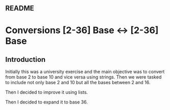 README
------

# Conversions [2-36] Base <-> [2-36] Base
## Introduction
Initially this was a university exercise and the main objective was to convert
from base 2 to base 10 and vice versa using strings. Then we were tasked to
include not only base 2 and 10 but all the bases between 2 and 16.

Then I decided to improve it using lists.

Then I decided to expand it to base 36.
